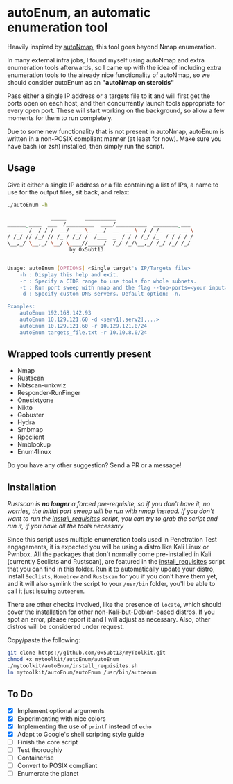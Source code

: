 # autoEnum, an automatic enumeration tool

Heavily inspired by [autoNmap](../autoNmap/README.md), this tool goes beyond Nmap enumeration.

In many external infra jobs, I found myself using autoNmap and extra enumeration tools afterwards, so I came up with the idea of including extra enumeration tools to the already nice functionality of autoNmap, so we should consider autoEnum as an **"autoNmap on steroids"**

Pass either a single IP address or a targets file to it and will first get the ports open on each host, and then concurrently launch tools appropriate for every open port. These will start working on the background, so allow a few moments for them to run completely.

Due to some new functionality that is not present in autoNmap, autoEnum is written in a non-POSIX compliant manner (at least for now). Make sure you have bash (or zsh) installed, then simply run the script.

## Usage

Give it either a single IP address or a file containing a list of IPs, a name to use for the output files, sit back, and relax:

~~~sh
./autoEnum -h

              _____      __________                         
______ ____  ___  /_________  ____/__________  ________ ___ 
_  __ `/  / / /  __/  __ \_  __/  __  __ \  / / /_  __ `__ \
/ /_/ // /_/ // /_ / /_/ /  /___  _  / / / /_/ /_  / / / / /
\__,_/ \__,_/ \__/ \____//_____/  /_/ /_/\__,_/ /_/ /_/ /_/ 
                    by 0x5ubt13                             


Usage: autoEnum [OPTIONS] <Single target's IP/Targets file>
	-h : Display this help and exit.
	-r : Specify a CIDR range to use tools for whole subnets.
	-t : Run port sweep with nmap and the flag --top-ports=<your input>
	-d : Specify custom DNS servers. Default option: -n.

Examples: 
	autoEnum 192.168.142.93
	autoEnum 10.129.121.60 -d <serv1[,serv2],...>
	autoEnum 10.129.121.60 -r 10.129.121.0/24
	autoEnum targets_file.txt -r 10.10.8.0/24    
~~~

## Wrapped tools currently present
- Nmap
- Rustscan
- Nbtscan-unixwiz
- Responder-RunFinger
- Onesixtyone
- Nikto
- Gobuster
- Hydra
- Smbmap
- Rpcclient
- Nmblookup
- Enum4linux

Do you have any other suggestion? Send a PR or a message!

## Installation
*Rustscan is **no longer** a forced pre-requisite, so if you don't have it, no worries, the initial port sweep will be run with nmap instead. If you don't want to run the [install_requisites](./install_requisites.sh) script, you can try to grab the script and run it, if you have all the tools necessary*

Since this script uses multiple enumeration tools used in Penetration Test engagements, it is expected you will be using a distro like Kali Linux or Pwnbox. All the packages that don't normally come pre-installed in Kali (currently Seclists and Rustscan), are featured in the [install_requisites](./install_requisites.sh) script that you can find in this folder. Run it to automatically update your distro, install `Seclists`, `Homebrew` and `Rustscan` for you if you don't have them yet, and it will also symlink the script to your `/usr/bin` folder, you'll be able to call it just issuing `autoenum`. 

There are other checks involved, like the presence of `locate`, which should cover the installation for other non-Kali-but-Debian-based distros. If you spot an error, please report it and I will adjust as necessary. Also, other distros will be considered under request.

Copy/paste the following:
~~~sh
git clone https://github.com/0x5ubt13/myToolkit.git
chmod +x mytoolkit/autoEnum/autoEnum
./mytoolkit/autoEnum/install_requisites.sh
ln mytoolkit/autoEnum/autoEnum /usr/bin/autoenum
~~~

## To Do

- [x] Implement optional arguments
- [x] Experimenting with nice colors
- [x] Implementing the use of `printf` instead of `echo`
- [x] Adapt to Google's shell scripting style guide
- [ ] Finish the core script
- [ ] Test thoroughly
- [ ] Containerise
- [ ] Convert to POSIX compliant
- [ ] Enumerate the planet